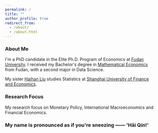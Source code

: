 ```yaml
---
permalink: /
title: ""
author_profile: true
redirect_from: 
  - /about/
  - /about.html
---
```


### About Me

I'm a PhD candidate in the Elite Ph.D. Program of Economics at [Fudan University](https://www.fudan.edu.cn/en/). I received my Bachelor's degree in [Mathematical Economics](https://econ.fudan.edu.cn/info/1042/21448.htm) from Fudan, with a second major in Data Science.

My sister [Haihan Liu](https://github.com/GraceHanLiu) studies Statistics at [Shanghai University of Finance and Economics](https://english.sufe.edu.cn/).


### Research Focus

My research focus on Monetary Policy, International Macroeconomics and Financial Economics.


### My name is pronounced as if you're sneezing —— 'Hǎi Qín!'
<!-- Whenever you sneeze, you're calling my name <=..=> -->